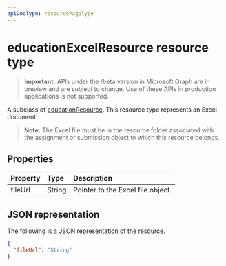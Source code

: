 ```yaml
---
apiDocType: resourcePageType
---
```

# educationExcelResource resource type

> **Important:** APIs under the /beta version in Microsoft Graph are in preview and are subject to change. Use of these APIs in production applications is not supported.

A subclass of [educationResource](educationresource.md). This resource type represents an Excel document.  
 
>**Note:** The Excel file must be in the resource folder associated with the assignment
or submission object to which this resource belongs.


## Properties
| Property	   | Type	|Description|
|:---------------|:--------|:----------|
|fileUrl|String|Pointer to the Excel file object.|

## JSON representation

The following is a JSON representation of the resource.

<!-- {
  "blockType": "resource",
  "optionalProperties": [

  ],
  "@odata.type": "microsoft.graph.educationExcelResource"
}-->

```json
{
  "fileUrl": "String"
}

```

<!-- uuid: 8fcb5dbc-d5aa-4681-8e31-b001d5168d79
2015-10-25 14:57:30 UTC -->
<!-- {
  "type": "#page.annotation",
  "description": "educationExcelResource resource",
  "keywords": "",
  "section": "documentation",
  "tocPath": ""
}-->